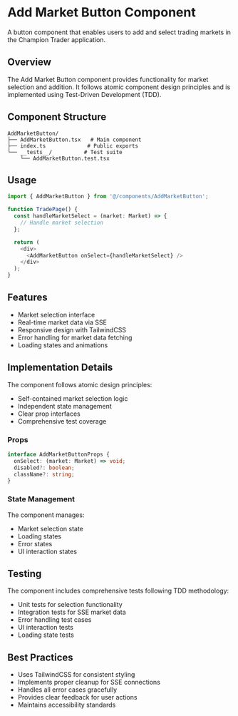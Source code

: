 # Add Market Button Component

A button component that enables users to add and select trading markets in the Champion Trader application.

## Overview

The Add Market Button component provides functionality for market selection and addition. It follows atomic component design principles and is implemented using Test-Driven Development (TDD).

## Component Structure

```
AddMarketButton/
├── AddMarketButton.tsx   # Main component
├── index.ts             # Public exports
└── __tests__/          # Test suite
    └── AddMarketButton.test.tsx
```

## Usage

```typescript
import { AddMarketButton } from '@/components/AddMarketButton';

function TradePage() {
  const handleMarketSelect = (market: Market) => {
    // Handle market selection
  };

  return (
    <div>
      <AddMarketButton onSelect={handleMarketSelect} />
    </div>
  );
}
```

## Features

- Market selection interface
- Real-time market data via SSE
- Responsive design with TailwindCSS
- Error handling for market data fetching
- Loading states and animations

## Implementation Details

The component follows atomic design principles:
- Self-contained market selection logic
- Independent state management
- Clear prop interfaces
- Comprehensive test coverage

### Props

```typescript
interface AddMarketButtonProps {
  onSelect: (market: Market) => void;
  disabled?: boolean;
  className?: string;
}
```

### State Management

The component manages:
- Market selection state
- Loading states
- Error states
- UI interaction states

## Testing

The component includes comprehensive tests following TDD methodology:
- Unit tests for selection functionality
- Integration tests for SSE market data
- Error handling test cases
- UI interaction tests
- Loading state tests

## Best Practices

- Uses TailwindCSS for consistent styling
- Implements proper cleanup for SSE connections
- Handles all error cases gracefully
- Provides clear feedback for user actions
- Maintains accessibility standards
